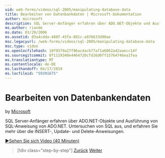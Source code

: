 ```yaml
---
uid: web-forms/videos/sql-2005/manipulating-database-data
title: Bearbeiten von Datenbankdaten | Microsoft-Dokumentation
author: microsoft
description: SQL Server-Anfänger erfahren über ADO.NET-Objekte und Ausführung von SQL-Anweisung von ADO.NET. Untersuchen von SQL, und erfahren Sie mehr über die INSERT-, Update- und Delete-STA...
ms.author: riande
ms.date: 03/29/2006
ms.assetid: 03a4cdda-480f-43fa-891c-a976633d90ae
msc.legacyurl: /web-forms/videos/sql-2005/manipulating-database-data
msc.type: video
ms.openlocfilehash: 10f9379a27f96ac4acb77af1a6062a42aaecc14f
ms.sourcegitcommit: 0f1119340e4464720cfd16d0ff15764746ea1fea
ms.translationtype: MT
ms.contentlocale: de-DE
ms.lasthandoff: 04/17/2019
ms.locfileid: "59391675"
---
```

# <a name="manipulating-database-data"></a>Bearbeiten von Datenbankendaten

by [Microsoft](https://github.com/microsoft)

SQL Server-Anfänger erfahren über ADO.NET-Objekte und Ausführung von SQL-Anweisung von ADO.NET. Untersuchen von SQL aus, und erfahren Sie mehr über die INSERT-, Update- und Delete-Anweisungen.

[&#9654;Sehen Sie sich Video (40 Minuten)](https://channel9.msdn.com/Blogs/ASP-NET-Site-Videos/manipulating-database-data)

> [!div class="step-by-step"]
> [Zurück](designing-relational-database-tables.md)
> [Weiter](more-structured-query-language.md)
